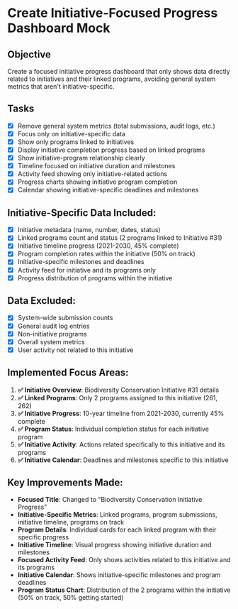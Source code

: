 # Create Initiative-Focused Progress Dashboard Mock

## Objective
Create a focused initiative progress dashboard that only shows data directly related to initiatives and their linked programs, avoiding general system metrics that aren't initiative-specific.

## Tasks
- [x] Remove general system metrics (total submissions, audit logs, etc.)
- [x] Focus only on initiative-specific data
- [x] Show only programs linked to initiatives
- [x] Display initiative completion progress based on linked programs
- [x] Show initiative-program relationship clearly
- [x] Timeline focused on initiative duration and milestones
- [x] Activity feed showing only initiative-related actions
- [x] Progress charts showing initiative program completion
- [x] Calendar showing initiative-specific deadlines and milestones

## Initiative-Specific Data Included:
- [x] Initiative metadata (name, number, dates, status)
- [x] Linked programs count and status (2 programs linked to Initiative #31)
- [x] Initiative timeline progress (2021-2030, 45% complete)
- [x] Program completion rates within the initiative (50% on track)
- [x] Initiative-specific milestones and deadlines
- [x] Activity feed for initiative and its programs only
- [x] Progress distribution of programs within the initiative

## Data Excluded:
- [x] System-wide submission counts
- [x] General audit log entries
- [x] Non-initiative programs
- [x] Overall system metrics
- [x] User activity not related to this initiative

## Implemented Focus Areas:
1. **✅ Initiative Overview**: Biodiversity Conservation Initiative #31 details
2. **✅ Linked Programs**: Only 2 programs assigned to this initiative (261, 262)
3. **✅ Initiative Progress**: 10-year timeline from 2021-2030, currently 45% complete
4. **✅ Program Status**: Individual completion status for each initiative program
5. **✅ Initiative Activity**: Actions related specifically to this initiative and its programs
6. **✅ Initiative Calendar**: Deadlines and milestones specific to this initiative

## Key Improvements Made:
- **Focused Title**: Changed to "Biodiversity Conservation Initiative Progress"
- **Initiative-Specific Metrics**: Linked programs, program submissions, initiative timeline, programs on track
- **Program Details**: Individual cards for each linked program with their specific progress
- **Initiative Timeline**: Visual progress showing initiative duration and milestones
- **Focused Activity Feed**: Only shows activities related to this initiative and its programs
- **Initiative Calendar**: Shows initiative-specific milestones and program deadlines
- **Program Status Chart**: Distribution of the 2 programs within the initiative (50% on track, 50% getting started)
